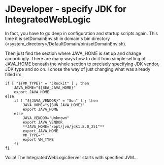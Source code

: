 # JDeveloper - specify JDK for IntegratedWebLogic

In fact, you have to go deep in configuration and startup scripts again. This time it is setDomainEnv.sh in domain's bin directory (<system_directory>/DefaultDomain/bin/setDomainEnv.sh).

Then just find the section where JAVA_HOME is set up and change accordingly. There are many ways how to do it from simple setting of JAVA_HOME beneath the whole section to precisely specifying JDK vendor, JDK type and so on. I chose the way of just changing what was already filled in:

```
if [ "${VM_TYPE}" = "JRockit" ] ; then
	JAVA_HOME="${BEA_JAVA_HOME}"
	export JAVA_HOME
else
	if [ "${JAVA_VENDOR}" = "Sun" ] ; then
		JAVA_HOME="${SUN_JAVA_HOME}"
		export JAVA_HOME
	else
		JAVA_VENDOR="Unknown"
		export JAVA_VENDOR
		**JAVA_HOME="/opt/jvm/jdk1.8.0_251"**
		export JAVA_HOME
		VM_TYPE=""
		export VM_TYPE
	fi
fi
```

Voila! The IntegratedWebLogicServer starts with specified JVM...
